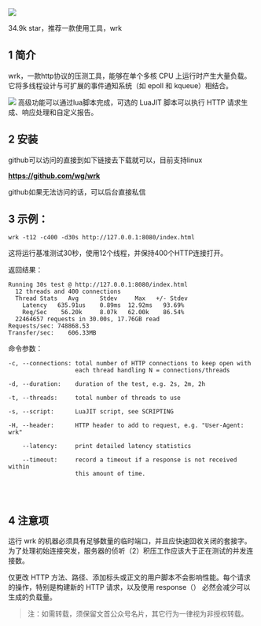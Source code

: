 <img src="/assets/image/230809-wrk压测-1.png" style="max-width: 70%; height: auto;">
<small></small>

34.9k star，推荐一款使用工具，wrk
## 1  简介

wrk，一款http协议的压测工具，能够在单个多核 CPU 上运行时产生大量负载。它将多线程设计与可扩展的事件通知系统（如 epoll 和 kqueue）相结合。

![](/assets/image/230809-wrk压测-1.png)
高级功能可以通过lua脚本完成，可选的 LuaJIT 脚本可以执行 HTTP 请求生成、响应处理和自定义报告。

## 2 安装

github可以访问的直接到如下链接去下载就可以，目前支持linux

**https://github.com/wg/wrk**

github如果无法访问的话，可以后台直接私信

## 3 示例：

```
wrk -t12 -c400 -d30s http://127.0.0.1:8080/index.html
```
这将运行基准测试30秒，使用12个线程，并保持400个HTTP连接打开。

返回结果：
```
Running 30s test @ http://127.0.0.1:8080/index.html
  12 threads and 400 connections
  Thread Stats   Avg      Stdev     Max   +/- Stdev
    Latency   635.91us    0.89ms  12.92ms   93.69%
    Req/Sec    56.20k     8.07k   62.00k    86.54%
  22464657 requests in 30.00s, 17.76GB read
Requests/sec: 748868.53
Transfer/sec:    606.33MB
```

命令参数：
```
-c, --connections: total number of HTTP connections to keep open with
                   each thread handling N = connections/threads

-d, --duration:    duration of the test, e.g. 2s, 2m, 2h

-t, --threads:     total number of threads to use

-s, --script:      LuaJIT script, see SCRIPTING

-H, --header:      HTTP header to add to request, e.g. "User-Agent: wrk"

    --latency:     print detailed latency statistics

    --timeout:     record a timeout if a response is not received within
                   this amount of time.
                   
                   
            
```

## 4 注意项
运行 wrk 的机器必须具有足够数量的临时端口，并且应快速回收关闭的套接字。为了处理初始连接突发，服务器的侦听（2）积压工作应该大于正在测试的并发连接数。

仅更改 HTTP 方法、路径、添加标头或正文的用户脚本不会影响性能。每个请求的操作，特别是构建新的 HTTP 请求，以及使用 response（） 必然会减少可以生成的负载量。


>注：如需转载，须保留文首公众号名片，其它行为一律视为非授权转载。